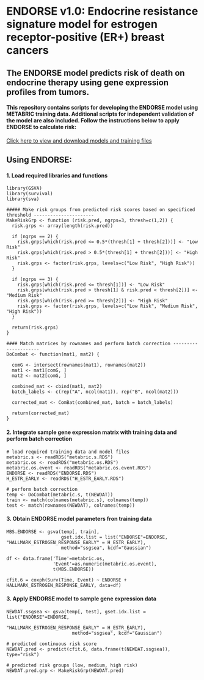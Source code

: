 # ENDORSE v1.0: Endocrine resistance signature model for estrogen receptor-positive (ER+) breast cancers

## The ENDORSE model predicts risk of death on endocrine therapy using gene expression profiles from tumors. 

#### This repository contains scripts for developing the ENDORSE model using METABRIC training data. Additional scripts for independent validation of the model are also included. Follow the instructions below to apply ENDORSE to calculate risk: 


[Click here to view and download models and training files](https://github.com/aritronath/ENDORSE/releases/tag/v1.0)


## Using ENDORSE:  

#### 1. Load required libraries and functions 
```{r}
library(GSVA)
library(survival)
library(sva)

##### Make risk groups from predicted risk scores based on specificed threshold ----------------------
MakeRiskGrp <- function (risk.pred, ngrps=3, thresh=c(1,2)) {
  risk.grps <- array(length(risk.pred))
  
  if (ngrps == 2) {
    risk.grps[which(risk.pred <= 0.5*(thresh[1] + thresh[2]))] <- "Low Risk"
    risk.grps[which(risk.pred > 0.5*(thresh[1] + thresh[2]))] <- "High Risk"
    risk.grps <- factor(risk.grps, levels=c("Low Risk", "High Risk"))
  }
  
  if (ngrps == 3) {
    risk.grps[which(risk.pred <= thresh[1])] <- "Low Risk"
    risk.grps[which(risk.pred > thresh[1] & risk.pred < thresh[2])] <- "Medium Risk"
    risk.grps[which(risk.pred >= thresh[2])] <- "High Risk"
    risk.grps <- factor(risk.grps, levels=c("Low Risk", "Medium Risk", "High Risk"))
  }
  
  return(risk.grps)
}

#### Match matrices by rownames and perform batch correction ---------------------
DoCombat <- function(mat1, mat2) {
  
  comG <- intersect(rownames(mat1), rownames(mat2))
  mat1 <- mat1[comG, ]
  mat2 <- mat2[comG, ]
  
  combined_mat <- cbind(mat1, mat2)
  batch_labels <- c(rep("A", ncol(mat1)), rep("B", ncol(mat2)))
  
  corrected_mat <- ComBat(combined_mat, batch = batch_labels)
  
  return(corrected_mat)
}

```

#### 2. Integrate sample gene expression matrix with training data and perform batch correction  
```{r}
# load required training data and model files 
metabric.s <- readRDS("metabric.s.RDS")
metabric.os <- readRDS("metabric.os.RDS")
metabric.os.event <- readRDS("metabric.os.event.RDS")
ENDORSE <- readRDS("ENDORSE.RDS")
H_ESTR_EARLY <- readRDS("H_ESTR_EARLY.RDS")

# perform batch correction
temp <- DoCombat(metabric.s, t(NEWDAT))
train <- match(colnames(metabric.s), colnames(temp))
test <- match(rownames(NEWDAT), colnames(temp))
```

#### 3. Obtain ENDORSE model parameters fron training data 
```{r}
MBS.ENDORSE <- gsva(temp[, train], 
                    gset.idx.list = list("ENDORSE"=ENDORSE, "HALLMARK_ESTROGEN_RESPONSE_EARLY" = H_ESTR_EARLY), 
                    method="ssgsea", kcdf="Gaussian")

df <- data.frame('Time'=metabric.os, 
                 'Event'=as.numeric(metabric.os.event), 
                 t(MBS.ENDORSE))

cfit.6 = coxph(Surv(Time, Event) ~ ENDORSE + HALLMARK_ESTROGEN_RESPONSE_EARLY, data=df)
```

#### 3. Apply ENDORSE model to sample gene expression data 
```{r}
NEWDAT.ssgsea <- gsva(temp[, test], gset.idx.list = list("ENDORSE"=ENDORSE,
                                                           "HALLMARK_ESTROGEN_RESPONSE_EARLY" = H_ESTR_EARLY), 
                        method="ssgsea", kcdf="Gaussian")

# predicted continuous risk score
NEWDAT.pred <- predict(cfit.6, data.frame(t(NEWDAT.ssgsea)), type="risk")

# predicted risk groups (low, medium, high risk)
NEWDAT.pred.grp <- MakeRiskGrp(NEWDAT.pred)

```
